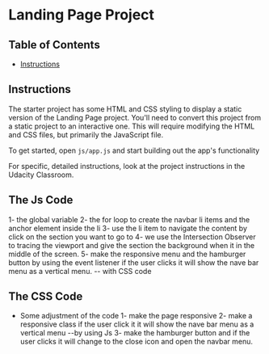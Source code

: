 # Landing Page Project

## Table of Contents

-   [Instructions](#instructions)

## Instructions

The starter project has some HTML and CSS styling to display a static version of the Landing Page project. You'll need to convert this project from a static project to an interactive one. This will require modifying the HTML and CSS files, but primarily the JavaScript file.

To get started, open `js/app.js` and start building out the app's functionality

For specific, detailed instructions, look at the project instructions in the Udacity Classroom.

## The Js Code

1- the global variable
2- the for loop to create the navbar li items and the anchor element inside the li
3- use the li item to navigate the content by click on the section you want to go to
4- we use the Intersection Observer to tracing the viewport and give the section the background when it in the middle of the screen.
5- make the responsive menu and the hamburger button by using the event listener if the user clicks it will show the nave bar menu as a vertical menu. -- with CSS code

## The CSS Code

-   Some adjustment of the code
    1- make the page responsive
    2- make a responsive class if the user click it it will show the nave bar menu as a vertical menu --by using Js
    3- make the hamburger button and if the user clicks it will change to the close icon and open the navbar menu.

